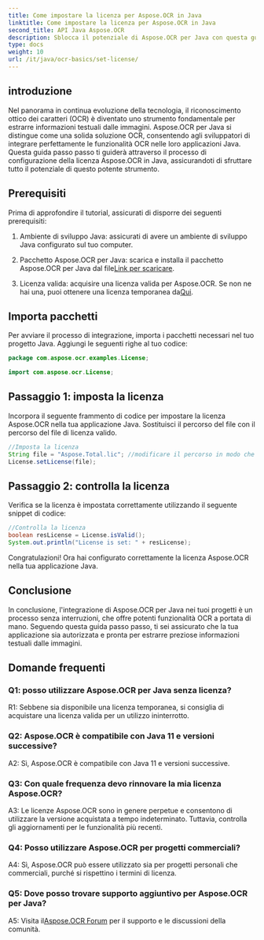 ```yaml
---
title: Come impostare la licenza per Aspose.OCR in Java
linktitle: Come impostare la licenza per Aspose.OCR in Java
second_title: API Java Aspose.OCR
description: Sblocca il potenziale di Aspose.OCR per Java con questa guida passo passo. Configura facilmente la tua licenza e migliora le tue capacità OCR.
type: docs
weight: 10
url: /it/java/ocr-basics/set-license/
---
```

## introduzione

Nel panorama in continua evoluzione della tecnologia, il riconoscimento ottico dei caratteri (OCR) è diventato uno strumento fondamentale per estrarre informazioni testuali dalle immagini. Aspose.OCR per Java si distingue come una solida soluzione OCR, consentendo agli sviluppatori di integrare perfettamente le funzionalità OCR nelle loro applicazioni Java. Questa guida passo passo ti guiderà attraverso il processo di configurazione della licenza Aspose.OCR in Java, assicurandoti di sfruttare tutto il potenziale di questo potente strumento.

## Prerequisiti

Prima di approfondire il tutorial, assicurati di disporre dei seguenti prerequisiti:

1. Ambiente di sviluppo Java: assicurati di avere un ambiente di sviluppo Java configurato sul tuo computer.

2.  Pacchetto Aspose.OCR per Java: scarica e installa il pacchetto Aspose.OCR per Java dal file[Link per scaricare](https://releases.aspose.com/ocr/java/).

3. Licenza valida: acquisire una licenza valida per Aspose.OCR. Se non ne hai una, puoi ottenere una licenza temporanea da[Qui](https://purchase.aspose.com/temporary-license/).

## Importa pacchetti

Per avviare il processo di integrazione, importa i pacchetti necessari nel tuo progetto Java. Aggiungi le seguenti righe al tuo codice:

```java
package com.aspose.ocr.examples.License;

import com.aspose.ocr.License;
```

## Passaggio 1: imposta la licenza

Incorpora il seguente frammento di codice per impostare la licenza Aspose.OCR nella tua applicazione Java. Sostituisci il percorso del file con il percorso del file di licenza valido.

```java
//Imposta la licenza
String file = "Aspose.Total.lic"; //modificare il percorso in modo che punti a una licenza valida
License.setLicense(file);
```

## Passaggio 2: controlla la licenza

Verifica se la licenza è impostata correttamente utilizzando il seguente snippet di codice:

```java
//Controlla la licenza
boolean resLicense = License.isValid();
System.out.println("License is set: " + resLicense);
```

Congratulazioni! Ora hai configurato correttamente la licenza Aspose.OCR nella tua applicazione Java.

## Conclusione

In conclusione, l'integrazione di Aspose.OCR per Java nei tuoi progetti è un processo senza interruzioni, che offre potenti funzionalità OCR a portata di mano. Seguendo questa guida passo passo, ti sei assicurato che la tua applicazione sia autorizzata e pronta per estrarre preziose informazioni testuali dalle immagini.

## Domande frequenti

### Q1: posso utilizzare Aspose.OCR per Java senza licenza?

R1: Sebbene sia disponibile una licenza temporanea, si consiglia di acquistare una licenza valida per un utilizzo ininterrotto.

### Q2: Aspose.OCR è compatibile con Java 11 e versioni successive?

A2: Sì, Aspose.OCR è compatibile con Java 11 e versioni successive.

### Q3: Con quale frequenza devo rinnovare la mia licenza Aspose.OCR?

A3: Le licenze Aspose.OCR sono in genere perpetue e consentono di utilizzare la versione acquistata a tempo indeterminato. Tuttavia, controlla gli aggiornamenti per le funzionalità più recenti.

### Q4: Posso utilizzare Aspose.OCR per progetti commerciali?

A4: Sì, Aspose.OCR può essere utilizzato sia per progetti personali che commerciali, purché si rispettino i termini di licenza.

### Q5: Dove posso trovare supporto aggiuntivo per Aspose.OCR per Java?

 A5: Visita il[Aspose.OCR Forum](https://forum.aspose.com/c/ocr/16) per il supporto e le discussioni della comunità.